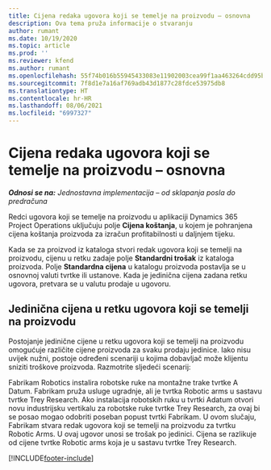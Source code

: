 ```yaml
---
title: Cijena redaka ugovora koji se temelje na proizvodu – osnovna
description: Ova tema pruža informacije o stvaranju
author: rumant
ms.date: 10/19/2020
ms.topic: article
ms.prod: ''
ms.reviewer: kfend
ms.author: rumant
ms.openlocfilehash: 55f74b016b55945433083e11902003cea99f1aa463264cdd95b0aad389592e20
ms.sourcegitcommit: 7f8d1e7a16af769adb43d1877c28fdce53975db8
ms.translationtype: HT
ms.contentlocale: hr-HR
ms.lasthandoff: 08/06/2021
ms.locfileid: "6997327"
---
```

# <a name="cost-product-based-contract-lines---lite"></a>Cijena redaka ugovora koji se temelje na proizvodu – osnovna

_**Odnosi se na:** Jednostavna implementacija – od sklapanja posla do predračuna_


Redci ugovora koji se temelje na proizvodu u aplikaciji Dynamics 365 Project Operations uključuju polje **Cijena koštanja**, u kojem je pohranjena cijena koštanja proizvoda za izračun profitabilnosti u daljnjem tijeku.

Kada se za proizvod iz kataloga stvori redak ugovora koji se temelji na proizvodu, cijenu u retku zadaje polje **Standardni trošak** iz kataloga proizvoda. Polje **Standardna cijena** u katalogu proizvoda postavlja se u osnovnoj valuti tvrtke ili ustanove. Kada je jedinična cijena zadana retku ugovora, pretvara se u valutu prodaje u ugovoru.

## <a name="unit-cost-on-a-product-based-contract-line"></a>Jedinična cijena u retku ugovora koji se temelji na proizvodu

Postojanje jedinične cijene u retku ugovora koji se temelji na proizvodu omogućuje različite cijene proizvoda za svaku prodaju jedinice. Iako nisu uvijek nužni, postoje određeni scenariji u kojima dobavljač može klijentu sniziti troškove proizvoda. Razmotrite sljedeći scenarij:

Fabrikam Robotics instalira robotske ruke na montažne trake tvrtke A Datum. Fabrikam pruža usluge ugradnje, ali je tvrtka Robotic arms u sastavu tvrtke Trey Research. Ako instalacija robotskih ruku u tvrtki Adatum otvori novu industrijsku vertikalu za robotske ruke tvrtke Trey Research, za ovaj bi se posao mogao odobriti poseban popust tvrtki Fabrikam. U ovom slučaju, Fabrikam stvara redak ugovora koji se temelji na proizvodu za tvrtku Robotic Arms. U ovaj ugovor unosi se trošak po jedinici. Cijena se razlikuje od cijene tvrtke Robotic arms koja je u sastavu tvrtke Trey Research.


[!INCLUDE[footer-include](../../includes/footer-banner.md)]
